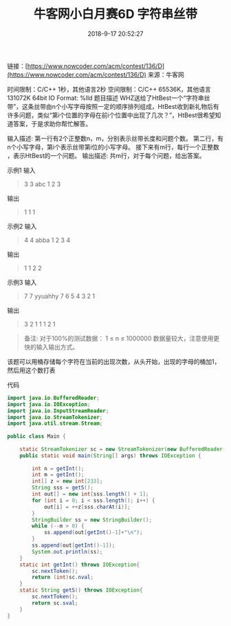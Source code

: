 ﻿---
title: '牛客网小白月赛6D 字符串丝带'
date: 2018-9-17 20:52:27
tags: 
 - Java
 - 桶排序
 - 字符串
categories:
 - 字符串
---
链接：[https://www.nowcoder.com/acm/contest/136/D](https://www.nowcoder.com/acm/contest/136/D)
来源：牛客网

时间限制：C/C++ 1秒，其他语言2秒
空间限制：C/C++ 65536K，其他语言131072K
64bit IO Format: %lld
题目描述 
    WHZ送给了HtBest一个“字符串丝带”，这条丝带由n个小写字母按照一定的顺序排列组成，HtBest收到新礼物后有许多问题，类似“第i个位置的字母在前i个位置中出现了几次？”，HtBest很希望知道答案，于是求助你帮忙解答。

输入描述:
第一行有2个正整数n，m，分别表示丝带长度和问题个数。
第二行，有n个小写字母，第i个表示丝带第i位的小写字母。
接下来有m行，每行一个正整数 ，表示HtBest的一个问题。
输出描述:
共m行，对于每个问题，给出答案。

示例1
输入

>3 3
abc
1
2
3



输出

>1
1
1

示例2
输入

>4 4
abba
1
2
3
4

输出

>1
1
2
2

示例3
输入

>7 7
yyuahhy
7
6
5
4
3
2
1

输出

>3
2
1
1
1
2
1

>备注:
对于100%的测试数据：
1 ≤ n ≤ 1000000
数据量较大，注意使用更快的输入输出方式。


该题可以用桶存储每个字符在当前的出现次数，从头开始，出现的字母的桶加1，然后用这个数打表

代码
```java
import java.io.BufferedReader;
import java.io.IOException;
import java.io.InputStreamReader;
import java.io.StreamTokenizer;
import java.util.stream.Stream;
 
public class Main {
 
    static StreamTokenizer sc = new StreamTokenizer(new BufferedReader(new InputStreamReader(System.in)));
    public static void main(String[] args) throws IOException {
         
        int n = getInt();
        int m = getInt();
        int[] z = new int[233];
        String sss = getS();
        int out[] = new int[sss.length() + 1];
        for (int i = 0; i < sss.length(); i++) {
            out[i] = ++z[sss.charAt(i)];
        }
        StringBuilder ss = new StringBuilder();
        while (--m > 0) {
            ss.append(out[getInt()-1]+"\n");
        }
        ss.append(out[getInt()-1]);
        System.out.println(ss);
    }
    static int getInt() throws IOException{
        sc.nextToken();
        return (int)sc.nval;
    }
    static String getS() throws IOException{
        sc.nextToken();
        return sc.sval;
    }
}
```

